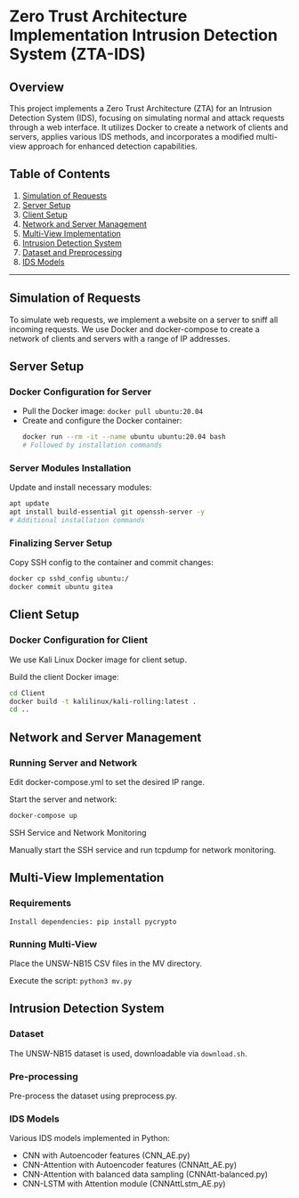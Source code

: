 # Zero Trust Architecture Implementation Intrusion Detection System (ZTA-IDS)

## Overview
This project implements a Zero Trust Architecture (ZTA) for an Intrusion Detection System (IDS), focusing on simulating normal and attack requests through a web interface. It utilizes Docker to create a network of clients and servers, applies various IDS methods, and incorporates a modified multi-view approach for enhanced detection capabilities.

## Table of Contents
1. [Simulation of Requests](#simulation-of-requests)
2. [Server Setup](#server-setup)
3. [Client Setup](#client-setup)
4. [Network and Server Management](#network-and-server-management)
5. [Multi-View Implementation](#multi-view-implementation)
6. [Intrusion Detection System](#intrusion-detection-system)
7. [Dataset and Preprocessing](#dataset-and-preprocessing)
8. [IDS Models](#ids-models)

---

## Simulation of Requests
To simulate web requests, we implement a website on a server to sniff all incoming requests. We use Docker and docker-compose to create a network of clients and servers with a range of IP addresses.

## Server Setup
### Docker Configuration for Server
- Pull the Docker image: `docker pull ubuntu:20.04`
- Create and configure the Docker container:
  ```bash
  docker run --rm -it --name ubuntu ubuntu:20.04 bash
  # Followed by installation commands

### Server Modules Installation
Update and install necessary modules:

```bash
apt update
apt install build-essential git openssh-server -y
# Additional installation commands
```

### Finalizing Server Setup
Copy SSH config to the container and commit changes:

```bash
docker cp sshd_config ubuntu:/
docker commit ubuntu gitea
```

## Client Setup
### Docker Configuration for Client
We use Kali Linux Docker image for client setup.

Build the client Docker image:

```bash
cd Client
docker build -t kalilinux/kali-rolling:latest .
cd ..
```

## Network and Server Management
### Running Server and Network
Edit docker-compose.yml to set the desired IP range.

Start the server and network:
```bash
docker-compose up
```

SSH Service and Network Monitoring

Manually start the SSH service and run tcpdump for network monitoring.

## Multi-View Implementation
### Requirements

    Install dependencies: pip install pycrypto

### Running Multi-View
Place the UNSW-NB15 CSV files in the MV directory.

Execute the script: `python3 mv.py`

## Intrusion Detection System
### Dataset
The UNSW-NB15 dataset is used, downloadable via `download.sh`.

### Pre-processing
Pre-process the dataset using preprocess.py.

### IDS Models
Various IDS models implemented in Python:
- CNN with Autoencoder features (CNN_AE.py)
- CNN-Attention with Autoencoder features (CNNAtt_AE.py)
- CNN-Attention with balanced data sampling (CNNAtt-balanced.py)
- CNN-LSTM with Attention module (CNNAttLstm_AE.py)
